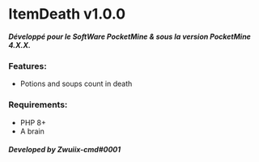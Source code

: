 # **ItemDeath v1.0.0**

_**Développé pour le SoftWare PocketMine & sous la version PocketMine 4.X.X.**_

### **Features:**

- Potions and soups count in death

### **Requirements:**

- PHP 8+
- A brain

###### **Developed by Zwuiix-cmd#0001**
